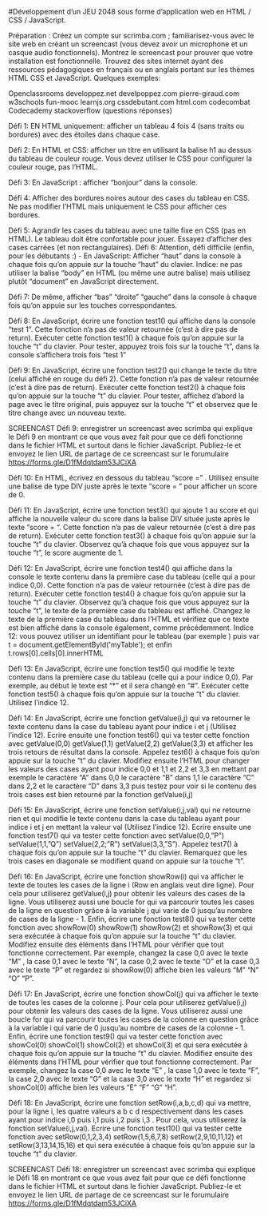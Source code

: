 #Développement d’un JEU 2048 sous forme d’application web en HTML / CSS / JavaScript.

Préparation : Créez un compte sur scrimba.com ; familiarisez-vous avec le site web en créant un screencast (vous devez avoir un microphone et un casque audio fonctionnels). Montrez le screencast pour prouver que votre installation est fonctionnelle.
Trouvez des sites internet ayant des ressources pédagogiques en français ou en anglais portant sur les thèmes HTML CSS et JavaScript. Quelques exemples:



Openclassrooms
 developpez.net develpoppez.com
 pierre-giraud.com 
 w3schools
 fun-mooc
 learnjs.org
 cssdebutant.com
 html.com
 codecombat
 Codecademy
 stackoverflow (questions réponses)




Défi 1: EN HTML uniquement: afficher un tableau 4 fois 4 (sans traits ou bordures) avec des étoiles dans chaque case.

Défi 2: En HTML et CSS: afficher un titre en utilisant la balise h1 au dessus du tableau de couleur rouge. Vous devez utiliser le CSS pour configurer la couleur rouge, pas l’HTML. 

Défi 3: En JavaScript : afficher “bonjour” dans la console.

Défi 4: Afficher des bordures noires autour des cases du tableau en CSS. Ne pas modifier l’HTML mais uniquement le CSS pour afficher ces bordures.

Défi 5: Agrandir les cases du tableau avec une taille fixe en CSS (pas en HTML). Le tableau doit être confortable pour jouer. Essayez d’afficher des cases carrées (et non rectangulaires).
Défi 6: Attention, défi difficile (enfin, pour les débutants :) - En JavaScript: Afficher “haut” dans la console à chaque fois qu’on appuie sur la touche “haut” du clavier. Indice: ne pas utiliser la balise “body” en HTML (ou même une autre balise) mais utilisez plutôt “document” en JavaScript directement.

Défi 7: De même, afficher “bas” “droite” “gauche” dans la console à chaque fois qu’on appuie sur les touches correspondantes.

Défi 8: En JavaScript, écrire une fonction test1() qui affiche dans la console “test 1”. Cette fonction n’a pas de valeur retournée (c’est à dire pas de return). Exécuter cette fonction test1() à chaque fois qu’on appuie sur la touche “t” du clavier. Pour tester, appuyez trois fois sur la touche “t”, dans la console s’affichera trois fois “test 1”

Défi 9: En JavaScript, écrire une fonction test2() qui change le texte du titre (celui affiché en rouge du défi 2). Cette fonction n’a pas de valeur retournée (c’est à dire pas de return). Exécuter cette fonction test2() à chaque fois qu’on appuie sur la touche “t” du clavier. Pour tester, affichez d’abord la page avec le titre original, puis appuyez sur la touche “t” et observez que le titre change avec un nouveau texte.

SCREENCAST Défi 9: enregistrer un screencast avec scrimba qui explique le Défi 9 en montrant ce que vous avez fait pour que ce défi fonctionne dans le fichier HTML et surtout dans le fichier JavaScript. Publiez-le et envoyez le lien URL de partage de ce screencast sur le forumulaire https://forms.gle/D1fMdqtdam53JCiXA 

Défi 10: En HTML, écrivez en dessous du tableau  “score =” .  Utilisez ensuite une balise de type DIV juste après le texte “score = ” pour afficher un score de 0. 

Défi 11: En JavaScript, écrire une fonction test3() qui ajoute 1 au score et qui affiche la nouvelle valeur du score dans la balise DIV située juste après le texte “score = “. Cette fonction n’a pas de valeur retournée (c’est à dire pas de return). Exécuter cette fonction test3() à chaque fois qu’on appuie sur la touche “t” du clavier. Observez qu’à chaque fois que vous appuyez sur la touche “t”, le score augmente de 1.

Défi 12: En JavaScript, écrire une fonction test4() qui affiche dans la console le texte contenu dans la première case du tableau (celle qui a pour indice 0,0). Cette fonction n’a pas de valeur retournée (c’est à dire pas de return). Exécuter cette fonction test4() à chaque fois qu’on appuie sur la touche “t” du clavier. Observez qu’à chaque fois que vous appuyez sur la touche “t”, le texte de la première case du tableau est affiché. Changez le texte de la première case du tableau dans l’HTML et vérifiez que ce texte est bien affiché dans la console également, comme précédemment.
 Indice 12: vous pouvez utiliser un identifiant pour le tableau (par exemple <table id=”mytable”>)  puis var t = document.getElementById(&apos;myTable&apos;);  et enfin t.rows[0].cells[0].innerHTML
 
Défi 13: En JavaScript, écrire une fonction test5() qui modifie le texte contenu dans la première case du tableau (celle qui a pour indice 0,0). Par exemple, au début le texte est “*” et il sera changé en “#”. Exécuter cette fonction test5() à chaque fois qu’on appuie sur la touche “t” du clavier. Utilisez l’indice 12. 

Défi 14: En JavaScript, écrire une fonction getValue(i,j) qui va retourner le texte contenu dans la case du tableau ayant pour indice i et j (Utilisez l’indice 12). Ecrire ensuite une fonction test6() qui va tester cette fonction avec getValue(0,0) getValue(1,1) getValue(2,2) getValue(3,3) et afficher les trois retours de résultat dans la console. Appelez test6() à chaque fois qu’on appuie sur la touche “t” du clavier. Modifiez ensuite l’HTML pour changer les valeurs des cases ayant pour indice 0,0 et 1,1 et 2,2 et 3,3 en mettant par exemple le caractère “A” dans 0,0 le caractère “B” dans 1,1 le caractère “C” dans 2,2 et le caractère “D” dans 3,3 puis testez pour voir si le contenu des trois cases est bien retourné par la fonction getValue(i,j)

Défi 15: En JavaScript, écrire une fonction setValue(i,j,val) qui ne retourne rien et qui modifie le texte contenu dans la case du tableau ayant pour indice i et j en mettant la valeur val (Utilisez l’indice 12). Ecrire ensuite une fonction test7() qui va tester cette fonction avec setValue(0,0,”P”) setValue(1,1,”Q”) setValue(2,2;”R”) setValue(3,3,”S”). Appelez test7() à chaque fois qu’on appuie sur la touche “t” du clavier.  Remarquez que les trois cases en diagonale se modifient quand on appuie sur la touche “t”. 

Défi 16: En JavaScript, écrire une fonction showRow(i) qui va afficher le texte de toutes les cases de la ligne i (Row en anglais veut dire ligne). Pour cela pour utiliserez getValue(i,j) pour obtenir les valeurs des cases de la ligne. Vous utiliserez aussi une boucle for qui va parcourir toutes les cases de la ligne en question grâce à la variable j qui varie de 0 jusqu’au nombre de cases de la ligne - 1. Enfin, écrire une fonction test8() qui va tester cette fonction avec showRow(0) showRow(1) showRow(2) et showRow(3) et qui sera exécutée à chaque fois qu’on appuie sur la touche “t” du clavier. Modifiez ensuite des éléments dans l’HTML pour vérifier que tout fonctionne correctement. Par exemple, changez la case 0,0 avec le texte “M” , la case 0,1 avec le texte “N”, la case 0,2 avec le texte “O” et la case 0,3 avec le texte “P” et regardez si showRow(0) affiche bien les valeurs “M”  “N”  “O”  “P”.

Défi 17: En JavaScript, écrire une fonction showCol(j) qui va afficher le texte de toutes les cases de la colonne j. Pour cela pour utiliserez getValue(i,j) pour obtenir les valeurs des cases de la ligne. Vous utiliserez aussi une boucle for qui va parcourir toutes les cases de la colonne en question grâce à la variable i qui varie de 0 jusqu’au nombre de cases de la colonne - 1. Enfin, écrire une fonction test9() qui va tester cette fonction avec showCol(0) showCol(1) showCol(2) et showCol(3) et qui sera exécutée à chaque fois qu’on appuie sur la touche “t” du clavier. Modifiez ensuite des éléments dans l’HTML pour vérifier que tout fonctionne correctement. Par exemple, changez la case 0,0 avec le texte “E” , la case 1,0 avec le texte “F”, la case 2,0 avec le texte “G” et la case 3,0 avec le texte “H” et regardez si showCol(0) affiche bien les valeurs “E”  “F”  “G”  “H”.

Défi 18: En JavaScript, écrire une fonction setRow(i,a,b,c,d) qui va mettre, pour la ligne i, les quatre valeurs a b c d respectivement dans les cases ayant pour indice i,0 puis  i,1 puis  i,2 puis i,3 . Pour cela, vous utiliserez la fonction setValue(i,j,val). Ecrire une fonction test10() qui va tester cette fonction avec setRow(0,1,2,3,4) setRow(1,5,6,7,8) setRow(2,9,10,11,12) et setRow(3,13,14,15,16) et qui sera exécutée à chaque fois qu’on appuie sur la touche “t” du clavier. 

SCREENCAST Défi 18: enregistrer un screencast avec scrimba qui explique le Défi 18 en montrant ce que vous avez fait pour que ce défi fonctionne dans le fichier HTML et surtout dans le fichier JavaScript. Publiez-le et envoyez le lien URL de partage de ce screencast sur le forumulaire https://forms.gle/D1fMdqtdam53JCiXA 
